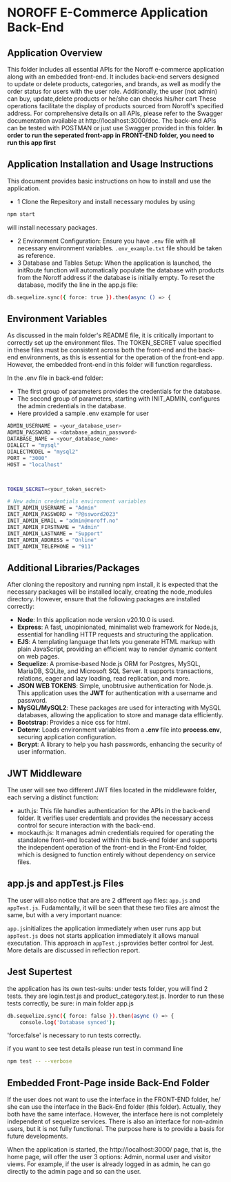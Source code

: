 
# NOROFF E-Commerce Application Back-End 

## Application Overview 

This folder includes all essential APIs for the Noroff e-commerce application along with an embedded front-end. It includes back-end servers designed to update or delete products, categories, and brands, as well as modify the order status for users with the user role. Additionally, the user (not admin) can buy, update,delete products or he/she can checks his/her cart These operations facilitate the display of products sourced from Noroff's specified address. For comprehensive details on all APIs, please refer to the Swagger documentation available at http://localhost:3000/doc.
The back-end APIs can be tested with POSTMAN or just use Swagger provided in this folder. 
**In order to run the seperated front-app in FRONT-END folder, you need to run this app first**


## Application Installation and Usage Instructions
This document provides basic instructions on how to install and use the application. 

- 1 Clone the Repesitory and install necessary modules by using 
```bash 
npm start 
```
will install necessary packages. 

- 2 Environment Configuration: Ensure you have `.env` file with all necessary environment variables. `.env_example.txt` file should be taken as reference.
- 3 Database and Tables Setup: When the application is launched, the initRoute function will automatically populate the database with products from the Noroff address if the database is initially empty. To reset the database, modify the line in the app.js file:
```bash 
db.sequelize.sync({ force: true }).then(async () => {
``` 

## Environment Variables 

As discussed in the main folder's README file, it is critically important to correctly set up the environment files. The TOKEN_SECRET value specified in these files must be consistent across both the front-end and the back-end environments, as this is essential for the operation of the front-end app. However, the embedded front-end in this folder will function regardless.

In the .env file in back-end folder:

- The first group of parameters provides the credentials for the database.
- The second group of parameters, starting with INIT_ADMIN, configures the admin credentials in the database.
- Here provided a sample .env example for user 
```bash 
ADMIN_USERNAME = <your_database_user>
ADMIN_PASSWORD = <database_admin_password>
DATABASE_NAME = <your_database_name>
DIALECT = "mysql"
DIALECTMODEL = "mysql2"
PORT = "3000"
HOST = "localhost"



TOKEN_SECRET=<your_token_secret>

# New admin credentials environment variables
INIT_ADMIN_USERNAME = "Admin"
INIT_ADMIN_PASSWORD = "P@ssword2023"
INIT_ADMIN_EMAIL = "admin@noroff.no"
INIT_ADMIN_FIRSTNAME = "Admin"
INIT_ADMIN_LASTNAME = "Support"
INIT_ADMIN_ADDRESS = "Online"
INIT_ADMIN_TELEPHONE = "911"

``` 

## Additional Libraries/Packages 
After cloning the repository and running npm install, it is expected that the necessary packages will be installed locally, creating the node_modules directory. However, ensure that the following packages are installed correctly:

-   **Node**: In this application node version v20.10.0 is used.
-   **Express**: A fast, unopinionated, minimalist web framework for Node.js, essential for handling HTTP requests and structuring the application.
-   **EJS**: A templating language that lets you generate HTML markup with plain JavaScript, providing an efficient way to render dynamic content on web pages.
-   **Sequelize**: A promise-based Node.js ORM for Postgres, MySQL, MariaDB, SQLite, and Microsoft SQL Server. It supports transactions, relations, eager and lazy loading, read replication, and more.
-   **JSON WEB TOKENS**: Simple, unobtrusive authentication for Node.js. This application uses the **JWT** for authentication with a username and password.
-   **MySQL/MySQL2**: These packages are used for interacting with MySQL databases, allowing the application to store and manage data efficiently.
-   **Bootstrap**: Provides a nice css for html. 
-   **Dotenv**: Loads environment variables from a **.env** file into **process.env**, securing application configuration.
-   **Bcrypt**: A library to help you hash passwords, enhancing the security of user information.



## JWT Middleware 

The user will see two different JWT files located in the middleware folder, each serving a distinct function:
 - auth.js: This file handles authentication for the APIs in the back-end folder. It verifies user credentials and provides the necessary access control for secure interaction with the back-end.
 - mockauth.js: It manages admin credentials required for operating the standalone front-end located within this back-end folder and supports the independent operation of the front-end in the Front-End folder, which is designed to function entirely without dependency on service files.


## app.js and appTest.js Files 
The user will also notice that are are 2 different `app` files: `app.js` and `appTest.js`. Fudamentally, it will be seen that these two files are almost the same, but with a very important nuance: 

`app.js`initializes the application immediately when user runs app but `appTest.js` does not starts application immediately it allows manual executation. This approach in `appTest.js`provides better control for Jest. More details are discussed in reflection report. 

## Jest Supertest 
the application has its own test-suits: under tests folder, you will find 2 tests. they are login.test.js and product_category.test.js. Inorder to run these tests correctly, be sure:
in main folder app.js 

```bash
db.sequelize.sync({ force: false }).then(async () => {
    console.log('Database synced');
``` 
'force:false' is necessary to run tests correctly. 

if you want to see test details please run test in command line 
```bash
npm test -- --verbose 
```



## Embedded Front-Page inside Back-End Folder

If the user does not want to use the interface in the FRONT-END folder, he/ she  can use the interface in the Back-End folder (this folder). Actually, they both have the same interface. However, the interface here is not completely independent of sequelize services. There is also an interface for non-admin users, but it is not fully functional. The purpose here is to provide a basis for future developments.

When the application is started, the http://localhost:3000/ page, that is, the home page, will offer the user 3 options: Admin, normal user and visitor views. For example, if the user is already logged in as admin, he can go directly to the admin page and so can the user.






